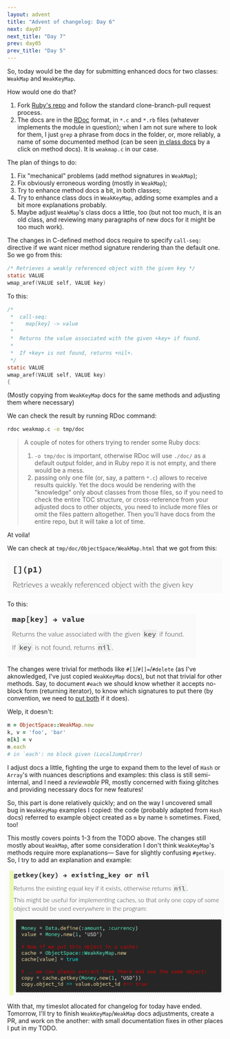 ```yaml
---
layout: advent
title: "Advent of changelog: Day 6"
next: day07
next_title: "Day 7"
prev: day05
prev_title: "Day 5"
---
```


So, today would be the day for submitting enhanced docs for two classes: `WeakMap` and `WeakKeyMap`.

How would one do that?

1. Fork [Ruby's repo](https://github.com/ruby/ruby) and follow the standard clone-branch-pull request process.
2. The docs are in the [RDoc](https://ruby.github.io/rdoc/) format, in `*.c` and `*.rb` files (whatever implements the module in question); when I am not sure where to look for them, I just `grep` a phrase from docs in the folder, or, more reliably, a name of some documented method (can be seen [in class docs](https://docs.ruby-lang.org/en/master/ObjectSpace/WeakKeyMap.html) by a click on method docs). It is `weakmap.c` in our case.

The plan of things to do:

1. Fix "mechanical" problems (add method signatures in `WeakMap`);
2. Fix obviously erroneous wording (mostly in `WeakMap`);
3. Try to enhance method docs a bit, in both classes;
4. Try to enhance class docs in `WeakKeyMap`, adding some examples and a bit more explanations probably.
5. Maybe adjust `WeakMap`'s class docs a little, too (but not too much, it is an old class, and reviewing many paragraphs of new docs for it might be too much work).

The changes in C-defined method docs require to specify `call-seq:` directive if we want nicer method signature rendering than the default one. So we go from this:

```c
/* Retrieves a weakly referenced object with the given key */
static VALUE
wmap_aref(VALUE self, VALUE key)
```

To this:

```c
/*
 *  call-seq:
 *    map[key] -> value
 *
 *  Returns the value associated with the given +key+ if found.
 *
 *  If +key+ is not found, returns +nil+.
 */
static VALUE
wmap_aref(VALUE self, VALUE key)
{
```

(Mostly copying from `WeakKeyMap` docs for the same methods and adjusting them where necessary)

We can check the result by running RDoc command:

```bash
rdoc weakmap.c -o tmp/doc
```

> A couple of notes for others trying to render some Ruby docs:
>
> 1. `-o tmp/doc` is important, otherwise RDoc will use `./doc/` as a default output folder, and in Ruby repo it is not empty, and there would be a mess.
> 2. passing only one file (or, say, a pattern `*.c`) allows to receive results quickly. Yet the docs would be rendering with the "knowledge" only about classes from those files, so if you need to check the entire TOC structure, or cross-reference from your adjusted docs to other objects, you need to include more files or omit the files pattern altogether. Then you'll have docs from the entire repo, but it will take a lot of time.

At voila!

We can check at `tmp/doc/ObjectSpace/WeakMap.html` that we got from this:

![](/img/advent2023/image11.png)

To this:

![](/img/advent2023/image12.png)

The changes were trivial for methods like `#[]`/`#[]=`/`#delete` (as I've aknowledged, I've just copied `WeakKeyMap` docs), but not that trivial for other methods. Say, to document `#each` we should know whether it accepts no-block form (returning iterator), to know which signatures to put there (by convention, we need to [put both](https://docs.ruby-lang.org/en/master/Array.html#method-i-each) if it does).

Welp, it doesn't:

```ruby
m = ObjectSpace::WeakMap.new
k, v = 'foo', 'bar'
m[k] = v
m.each
# in `each': no block given (LocalJumpError)
```

I adjust docs a little, fighting the urge to expand them to the level of `Hash` or `Array`'s with nuances descriptions and examples: this class is still semi-internal, and I need a _reviewable_ PR, mostly concerned with fixing glitches and providing necessary docs for new features!

So, this part is done relatively quickly; and on the way I uncovered small bug in `WeakKeyMap` examples I copied: the code (probably adapted from `Hash` docs) referred to example object created as `m` by name `h` sometimes. Fixed, too!

This mostly covers points 1-3 from the TODO above. The changes still mostly about `WeakMap`, after some consideration I don't think `WeakKeyMap`'s methods require more explanations— Save for slightly confusing `#getkey`. So, I try to add an explanation and example:

![](/img/advent2023/image13.png)

With that, my timeslot allocated for changelog for today have ended. Tomorrow, I'll try to finish `WeakKeyMap`/`WeakMap` docs adjustments, create a PR, and work on the another: with small documentation fixes in other places I put in my TODO.
